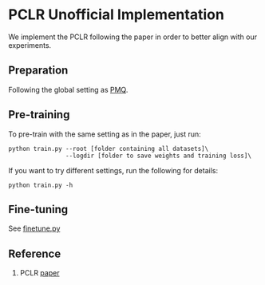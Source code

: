 # PCLR Unofficial Implementation

We implement the PCLR following the paper in order to better align with our experiments.

## Preparation

Following the global setting as [PMQ](https://github.com/3hiuwoo/PMQ/blob/main/README.md).

## Pre-training

To pre-train with the same setting as in the paper, just run:

```shell
python train.py --root [folder containing all datasets]\
                --logdir [folder to save weights and training loss]\
```

If you want to try different settings, run the following for details:

```shell
python train.py -h
```

## Fine-tuning

See [finetune.py](https://github.com/3hiuwoo/PMQ?tab=readme-ov-file#fine-tuning)

## Reference

1. PCLR [paper](https://arxiv.org/abs/2104.04569)
